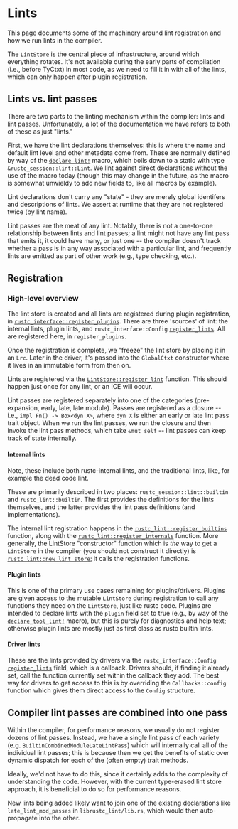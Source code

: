 # Lints

This page documents some of the machinery around lint registration and how we
run lints in the compiler.

The `LintStore` is the central piece of infrastructure, around which everything
rotates. It's not available during the early parts of compilation (i.e., before
TyCtxt) in most code, as we need to fill it in with all of the lints, which can only happen after
plugin registration.

## Lints vs. lint passes

There are two parts to the linting mechanism within the compiler: lints and lint passes.
Unfortunately, a lot of the documentation we have refers to both of these as just "lints."

First, we have the lint declarations themselves: this is where the name and default lint level and
other metadata come from. These are normally defined by way of the [`declare_lint!`] macro, which
boils down to a static with type `&rustc_session::lint::Lint`. We lint against direct declarations
without the use of the macro today (though this may change in the future, as the macro is somewhat
unwieldy to add new fields to, like all macros by example).

Lint declarations don't carry any "state" - they are merely global identifers and descriptions of
lints. We assert at runtime that they are not registered twice (by lint name).

Lint passes are the meat of any lint. Notably, there is not a one-to-one relationship between
lints and lint passes; a lint might not have any lint pass that emits it, it could have many, or
just one -- the compiler doesn't track whether a pass is in any way associated with a particular
lint, and frequently lints are emitted as part of other work (e.g., type checking, etc.).

## Registration

### High-level overview

The lint store is created and all lints are registered during plugin registration, in
[`rustc_interface::register_plugins`]. There are three 'sources' of lint: the internal lints, plugin
lints, and `rustc_interface::Config` [`register_lints`]. All are registered here, in
`register_plugins`.

Once the registration is complete, we "freeze" the lint store by placing it in an `Lrc`. Later in
the driver, it's passed into the `GlobalCtxt` constructor where it lives in an immutable form from
then on.

Lints are registered via the [`LintStore::register_lint`] function. This should
happen just once for any lint, or an ICE will occur.

Lint passes are registered separately into one of the categories (pre-expansion,
early, late, late module). Passes are registered as a closure -- i.e., `impl
Fn() -> Box<dyn X>`, where `dyn X` is either an early or late lint pass trait
object. When we run the lint passes, we run the closure and then invoke the lint
pass methods, which take `&mut self` -- lint passes can keep track of state
internally.

#### Internal lints

Note, these include both rustc-internal lints, and the traditional lints, like, for example the dead
code lint.

These are primarily described in two places: `rustc_session::lint::builtin` and
`rustc_lint::builtin`. The first provides the definitions for the lints themselves,
and the latter provides the lint pass definitions (and implementations).

The internal lint registration happens in the [`rustc_lint::register_builtins`] function, along with
the [`rustc_lint::register_internals`] function. More generally, the LintStore "constructor"
function which is *the* way to get a `LintStore` in the compiler (you should not construct it
directly) is [`rustc_lint::new_lint_store`]; it calls the registration functions.

#### Plugin lints

This is one of the primary use cases remaining for plugins/drivers. Plugins are given access to the
mutable `LintStore` during registration to call any functions they need on the `LintStore`, just
like rustc code. Plugins are intended to declare lints with the `plugin` field set to true (e.g., by
way of the [`declare_tool_lint!`] macro), but this is purely for diagnostics and help text;
otherwise plugin lints are mostly just as first class as rustc builtin lints.

#### Driver lints

These are the lints provided by drivers via the `rustc_interface::Config` [`register_lints`] field,
which is a callback. Drivers should, if finding it already set, call the function currently set
within the callback they add. The best way for drivers to get access to this is by overriding the
`Callbacks::config` function which gives them direct access to the `Config` structure.

## Compiler lint passes are combined into one pass

Within the compiler, for performance reasons, we usually do not register dozens
of lint passes. Instead, we have a single lint pass of each variety
(e.g. `BuiltinCombinedModuleLateLintPass`) which will internally call all of the
individual lint passes; this is because then we get the benefits of static over
dynamic dispatch for each of the (often empty) trait methods.

Ideally, we'd not have to do this, since it certainly adds to the complexity of
understanding the code. However, with the current type-erased lint store
approach, it is beneficial to do so for performance reasons.

New lints being added likely want to join one of the existing declarations like
`late_lint_mod_passes` in `librustc_lint/lib.rs`, which would then
auto-propagate into the other.

[`LintStore::register_lint`]: https://doc.rust-lang.org/nightly/nightly-rustc/rustc_lint/struct.LintStore.html#method.register_lints
[`rustc_interface::register_plugins`]: https://doc.rust-lang.org/nightly/nightly-rustc/rustc_interface/passes/fn.register_plugins.html
[`rustc_lint::register_builtins`]: https://doc.rust-lang.org/nightly/nightly-rustc/rustc_lint/fn.register_builtins.html
[`rustc_lint::register_internals`]: https://doc.rust-lang.org/nightly/nightly-rustc/rustc_lint/fn.register_internals.html
[`rustc_lint::new_lint_store`]: https://doc.rust-lang.org/nightly/nightly-rustc/rustc_lint/fn.new_lint_store.html
[`declare_lint!`]: https://doc.rust-lang.org/nightly/nightly-rustc/rustc_session/macro.declare_lint.html
[`declare_tool_lint!`]: https://doc.rust-lang.org/nightly/nightly-rustc/rustc_session/macro.declare_tool_lint.html
[`register_lints`]: https://doc.rust-lang.org/nightly/nightly-rustc/rustc_interface/interface/struct.Config.html#structfield.register_lints
